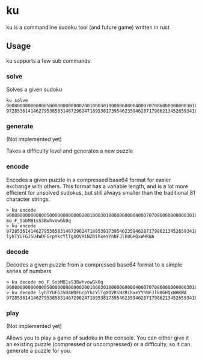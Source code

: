 # ku

ku is a commandline sudoku tool (and future game) written in rust

## Usage

ku supports a few sub commands:

### solve

Solves a given sudoku

```
ku solve 900800000000000500000000000020010003010000060000400070708600000000030100400000200
972853614146279538583146729624718953817395462359462871798621345265934187431587296
```

### generate

(Not implemented yet)

Takes a difficulty level and generates a new puzzle

### encode

Encodes a given puzzle in a compressed base64 format for easier exchange with others.
This format has a variable length, and is a lot more efficient for unsolved sudokus, but still
always smaller than the traditional 81 character strings.

```
> ku encode 900800000000000500000000000020010003010000060000400070708600000000030100400000200
mo_F_SobMB1sS3BwhvowGk0q
> ku encode 972853614146279538583146729624718953817395462359462871798621345265934187431587296
lyhTYUFGJ5U4WDFGcpYkcYlTgXOVRiNZRihxeYYhNFJlk0GHQxWHKWA
```

### decode

Decodes a given puzzle from a compressed base64 format to a simple series of numbers

```
> ku decode mo_F_SobMB1sS3BwhvowGk0q
900800000000000500000000000020010003010000060000400070708600000000030100400000200
> ku decode lyhTYUFGJ5U4WDFGcpYkcYlTgXOVRiNZRihxeYYhNFJlk0GHQxWHKWA
972853614146279538583146729624718953817395462359462871798621345265934187431587296
```

### play

(Not implemented yet)

Allows you to play a game of sudoku in the console. You can either give it an existing puzzle (compressed or
uncompressed) or a difficulty, so it can generate a puzzle for you.
